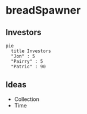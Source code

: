 # breadSpawner

## Investors
```mermaid
pie
  title Investors
  "Jon" : 5
  "Pairry" : 5
  "Patric" : 90
```

## Ideas
- Collection
- Time
